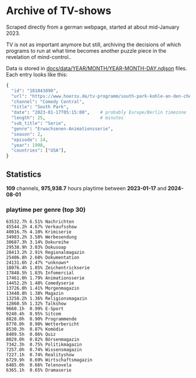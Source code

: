 # Archive of TV-shows

Scraped directly from a german webpage, started at about mid-January 2023.

TV is not as important anymore but still, archiving the decisions of which programs to run at what time
becomes another puzzle piece in the revelation of mind-control.. 

Data is stored in [docs/data/YEAR/MONTH/YEAR-MONTH-DAY.ndjson](docs/data/) files. 
Each entry looks like this:

```python
{
  "id": "181043890", 
  "url": "https://www.hoerzu.de/tv-programm/south-park-kohle-an-den-chefkoch/bid_181043890/", 
  "channel": "Comedy Central", 
  "title": "South Park", 
  "date": "2023-01-17T05:15:00",    # probably Europe/Berlin timezone 
  "length": 25,                     # minutes 
  "sub_title": "Serie", 
  "genre": "Erwachsenen-Animationsserie", 
  "season": 2, 
  "episode": 14, 
  "year": 1998, 
  "countries": ["USA"],
}
```

## Statistics

**109** channels, **975,938.7** hours playtime between **2023-01-17** and **2024-08-01**


### playtime per genre (top 30)

    63532.7h 6.51% Nachrichten
    45544.2h 4.67% Verkaufsshow
    40016.7h 4.10% Krimiserie
    34983.2h 3.58% Werbesendung
    30687.3h 3.14% Dokureihe
    29538.9h 3.03% Dokusoap
    28413.2h 2.91% Regionalmagazin
    25406.8h 2.60% Dokumentation
    24131.6h 2.47% *unknown*
    18076.4h 1.85% Zeichentrickserie
    17848.5h 1.83% Infomercial
    17461.0h 1.79% Animationsserie
    14452.2h 1.48% Comedyserie
    13726.0h 1.41% Morgenmagazin
    13440.8h 1.38% Magazin
    13258.2h 1.36% Religionsmagazin
    12860.5h 1.32% Talkshow
    9660.1h  0.99% E-Sport
    9240.4h  0.95% Sitcom
    8828.0h  0.90% Programmende
    8770.0h  0.90% Wetterbericht
    8530.3h  0.87% Komödie
    8409.5h  0.86% Quiz
    8029.0h  0.82% Börsenmagazin
    7342.3h  0.75% Politikmagazin
    7257.0h  0.74% Wissensmagazin
    7227.1h  0.74% Realityshow
    6729.9h  0.69% Wirtschaftsmagazin
    6485.0h  0.66% Telenovela
    6365.1h  0.65% Dramaserie
